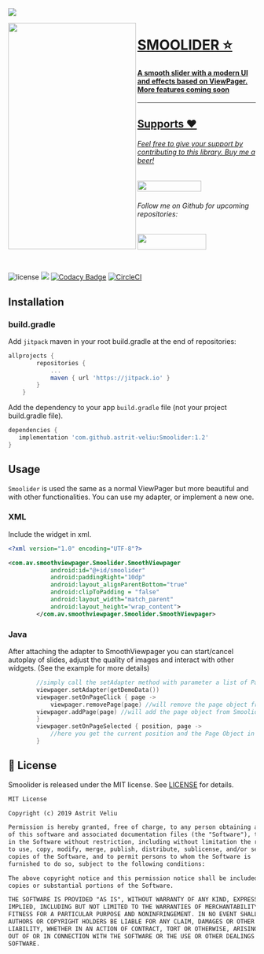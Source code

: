<img src="https://user-images.githubusercontent.com/16231428/64536705-d7392380-d319-11e9-83ce-ff5e4c68717b.png">

<img align="left" src="https://user-images.githubusercontent.com/16231428/64536567-a0fba400-d319-11e9-9163-852037e3cffa.gif" width="260" height="460" /></a>
<a href="https://github.com/astrit-veliu/Smoolider">

<p><h1 align="left">SMOOLIDER ⭐</h1></p>

<h4>A smooth slider with a modern UI and effects based on ViewPager. More features coming soon</h4>

___

## Supports ❤
<p><h6>Feel free to give your support by contributing to this library. Buy me a beer!</h6>
<a href="https://paypal.me/AstritVeliu" >
<img src="https://img.shields.io/badge/Donate-PayPal-blue.svg" width="130" height="22"></a>
</p>
<p><h6>Follow me on Github for upcoming repositories:</h6>
<a href="https://github.com/astrit-veliu" >
<img src="https://user-images.githubusercontent.com/16231428/59339358-5069b000-8d04-11e9-9584-795700af65a0.PNG" width="140" height="32"></a></p>
</br>

![license](https://img.shields.io/badge/license-MIT%20License-blue.svg)
[![](https://jitpack.io/v/astrit-veliu/Boom.svg)](https://jitpack.io/#astrit-veliu/Smoolider)
[![Codacy Badge](https://api.codacy.com/project/badge/Grade/107ff292bd9f49b1a6824bf32f183e66)](https://www.codacy.com/manual/astrit-veliu/Smoolider?utm_source=github.com&amp;utm_medium=referral&amp;utm_content=astrit-veliu/Smoolider&amp;utm_campaign=Badge_Grade)
[![CircleCI](https://circleci.com/gh/astrit-veliu/Smoolider.svg?style=svg)](https://circleci.com/gh/astrit-veliu/Smoolider)
<br>

## Installation

### build.gradle

Add `jitpack` maven in your root build.gradle at the end of repositories:
```gradle
allprojects {
		repositories {
			...
			maven { url 'https://jitpack.io' }
		}
	}
```

Add the dependency to your app `build.gradle` file (not your project build.gradle file).
```gradle
dependencies {
   implementation 'com.github.astrit-veliu:Smoolider:1.2'
}
```

## Usage
`Smoolider` is used the same as a normal ViewPager but more beautiful and with other functionalities. You can use my adapter, or implement a new one. 

### XML
Include the widget in xml.

```xml
<?xml version="1.0" encoding="UTF-8"?>

<com.av.smoothviewpager.Smoolider.SmoothViewpager
            android:id="@+id/smoolider"
            android:paddingRight="10dp"
            android:layout_alignParentBottom="true"
            android:clipToPadding = "false"
            android:layout_width="match_parent"
            android:layout_height="wrap_content">
	    </com.av.smoothviewpager.Smoolider.SmoothViewpager>
```

### Java
After attaching the adapter to SmoothViewpager you can start/cancel autoplay of slides, adjust the quality of images and interact with other widgets. (See the example for more details)
```Kotlin
        //simply call the setAdapter method with parameter a list of PageModel objects, where you can also add your own object into it
        viewpager.setAdapter(getDemoData())
        viewpager.setOnPageClick { page ->
            viewpager.removePage(page) //will remove the page object from Smoolider and jumps to first postion
	    viewpager.addPage(page) //will add the page object from Smoolider and jumps to its position
        }
        viewpager.setOnPageSelected { position, page ->
            //here you get the current position and the Page Object in case you want to do some actions with its data
        }
```

## 📄 License

Smoolider is released under the MIT license.
See [LICENSE](./LICENSE) for details.

```xml
MIT License

Copyright (c) 2019 Astrit Veliu

Permission is hereby granted, free of charge, to any person obtaining a copy
of this software and associated documentation files (the "Software"), to deal
in the Software without restriction, including without limitation the rights
to use, copy, modify, merge, publish, distribute, sublicense, and/or sell
copies of the Software, and to permit persons to whom the Software is
furnished to do so, subject to the following conditions:

The above copyright notice and this permission notice shall be included in all
copies or substantial portions of the Software.

THE SOFTWARE IS PROVIDED "AS IS", WITHOUT WARRANTY OF ANY KIND, EXPRESS OR
IMPLIED, INCLUDING BUT NOT LIMITED TO THE WARRANTIES OF MERCHANTABILITY,
FITNESS FOR A PARTICULAR PURPOSE AND NONINFRINGEMENT. IN NO EVENT SHALL THE
AUTHORS OR COPYRIGHT HOLDERS BE LIABLE FOR ANY CLAIM, DAMAGES OR OTHER
LIABILITY, WHETHER IN AN ACTION OF CONTRACT, TORT OR OTHERWISE, ARISING FROM,
OUT OF OR IN CONNECTION WITH THE SOFTWARE OR THE USE OR OTHER DEALINGS IN THE
SOFTWARE.
```
